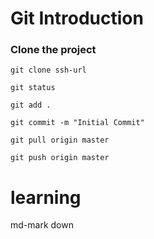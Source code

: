 # Git Introduction

### Clone the project
`git clone ssh-url`

`git status`

`git add .`

`git commit -m "Initial Commit"`

`git pull origin master`

`git push origin master`

# learning
md-mark down